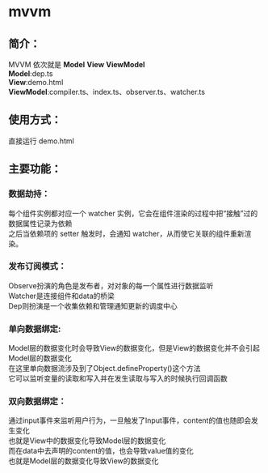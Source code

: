 # mvvm
## 简介：
MVVM 依次就是 **Model** **View** **ViewModel**  
**Model**:dep.ts  
**View**:demo.html  
**ViewModel**:compiler.ts、index.ts、observer.ts、watcher.ts  
## 使用方式：
直接运行 demo.html  
## 主要功能：
### 数据劫持：
每个组件实例都对应一个 watcher 实例，它会在组件渲染的过程中把“接触”过的数据属性记录为依赖  
之后当依赖项的 setter 触发时，会通知 watcher，从而使它关联的组件重新渲染。
### 发布订阅模式：
Observe扮演的角色是发布者，对对象的每一个属性进行数据监听  
Watcher是连接组件和data的桥梁  
Dep则扮演是一个收集依赖和管理通知更新的调度中心
### 单向数据绑定:
Model层的数据变化时会导致View的数据变化，但是View的数据变化并不会引起Model层的数据变化  
在这里单向数据流涉及到了Object.defineProperty()这个方法  
它可以监听变量的读取和写入并在发生读取与写入的时候执行回调函数
### 双向数据绑定：
通过input事件来监听用户行为，一旦触发了Input事件，content的值也随即会发生变化  
也就是View中的数据变化导致Model层的数据变化  
而在data中去声明的content的值，也会导致value值的变化  
也就是Model层的数据变化导致View的数据变化
